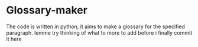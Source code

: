 # Glossary-maker
The code is written in python, it aims to make a glossary for the specified paragraph. lemme try thinking of what to more to add before i finally commit it here